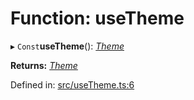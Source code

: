 # Function: useTheme

▸ `Const`**useTheme**(): [*Theme*](../types/theme.md)

**Returns:** [*Theme*](../types/theme.md)

Defined in: [src/useTheme.ts:6](https://github.com/minimal-ui/minimal-ui/blob/main/packages/minimalui/src/useTheme.ts#L6)
